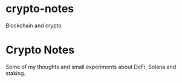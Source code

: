 # crypto-notes
Blockchain and crypto
# Crypto Notes
Some of my thoughts and small experiments about DeFi, Solana and staking.
